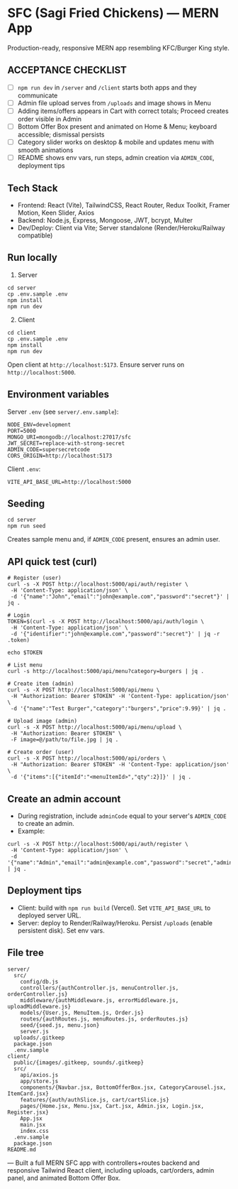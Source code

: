 # SFC (Sagi Fried Chickens) — MERN App

Production-ready, responsive MERN app resembling KFC/Burger King style.

## ACCEPTANCE CHECKLIST

- [ ] `npm run dev` in `/server` and `/client` starts both apps and they communicate
- [ ] Admin file upload serves from `/uploads` and image shows in Menu
- [ ] Adding items/offers appears in Cart with correct totals; Proceed creates order visible in Admin
- [ ] Bottom Offer Box present and animated on Home & Menu; keyboard accessible; dismissal persists
- [ ] Category slider works on desktop & mobile and updates menu with smooth animations
- [ ] README shows env vars, run steps, admin creation via `ADMIN_CODE`, deployment tips

## Tech Stack

- Frontend: React (Vite), TailwindCSS, React Router, Redux Toolkit, Framer Motion, Keen Slider, Axios
- Backend: Node.js, Express, Mongoose, JWT, bcrypt, Multer
- Dev/Deploy: Client via Vite; Server standalone (Render/Heroku/Railway compatible)

## Run locally

1) Server

```
cd server
cp .env.sample .env
npm install
npm run dev
```

2) Client

```
cd client
cp .env.sample .env
npm install
npm run dev
```

Open client at `http://localhost:5173`. Ensure server runs on `http://localhost:5000`.

## Environment variables

Server `.env` (see `server/.env.sample`):

```
NODE_ENV=development
PORT=5000
MONGO_URI=mongodb://localhost:27017/sfc
JWT_SECRET=replace-with-strong-secret
ADMIN_CODE=supersecretcode
CORS_ORIGIN=http://localhost:5173
```

Client `.env`:

```
VITE_API_BASE_URL=http://localhost:5000
```

## Seeding

```
cd server
npm run seed
```

Creates sample menu and, if `ADMIN_CODE` present, ensures an admin user.

## API quick test (curl)

```
# Register (user)
curl -s -X POST http://localhost:5000/api/auth/register \
 -H 'Content-Type: application/json' \
 -d '{"name":"John","email":"john@example.com","password":"secret"}' | jq .

# Login
TOKEN=$(curl -s -X POST http://localhost:5000/api/auth/login \
 -H 'Content-Type: application/json' \
 -d '{"identifier":"john@example.com","password":"secret"}' | jq -r .token)

echo $TOKEN

# List menu
curl -s http://localhost:5000/api/menu?category=burgers | jq .

# Create item (admin)
curl -s -X POST http://localhost:5000/api/menu \
 -H "Authorization: Bearer $TOKEN" -H 'Content-Type: application/json' \
 -d '{"name":"Test Burger","category":"burgers","price":9.99}' | jq .

# Upload image (admin)
curl -s -X POST http://localhost:5000/api/menu/upload \
 -H "Authorization: Bearer $TOKEN" \
 -F image=@/path/to/file.jpg | jq .

# Create order (user)
curl -s -X POST http://localhost:5000/api/orders \
 -H "Authorization: Bearer $TOKEN" -H 'Content-Type: application/json' \
 -d '{"items":[{"itemId":"<menuItemId>","qty":2}]}' | jq .
```

## Create an admin account

- During registration, include `adminCode` equal to your server's `ADMIN_CODE` to create an admin.
- Example:

```
curl -s -X POST http://localhost:5000/api/auth/register \
 -H 'Content-Type: application/json' \
 -d '{"name":"Admin","email":"admin@example.com","password":"secret","adminCode":"supersecretcode"}' | jq .
```

## Deployment tips

- Client: build with `npm run build` (Vercel). Set `VITE_API_BASE_URL` to deployed server URL.
- Server: deploy to Render/Railway/Heroku. Persist `/uploads` (enable persistent disk). Set env vars.

## File tree

```
server/
  src/
    config/db.js
    controllers/{authController.js, menuController.js, orderController.js}
    middleware/{authMiddleware.js, errorMiddleware.js, uploadMiddleware.js}
    models/{User.js, MenuItem.js, Order.js}
    routes/{authRoutes.js, menuRoutes.js, orderRoutes.js}
    seed/{seed.js, menu.json}
    server.js
  uploads/.gitkeep
  package.json
  .env.sample
client/
  public/{images/.gitkeep, sounds/.gitkeep}
  src/
    api/axios.js
    app/store.js
    components/{Navbar.jsx, BottomOfferBox.jsx, CategoryCarousel.jsx, ItemCard.jsx}
    features/{auth/authSlice.js, cart/cartSlice.js}
    pages/{Home.jsx, Menu.jsx, Cart.jsx, Admin.jsx, Login.jsx, Register.jsx}
    App.jsx
    main.jsx
    index.css
  .env.sample
  package.json
README.md
```

— Built a full MERN SFC app with controllers+routes backend and responsive Tailwind React client, including uploads, cart/orders, admin panel, and animated Bottom Offer Box.
